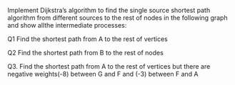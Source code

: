 <!-- Session 6: Single Source Shortest Path Algorithm -->

Implement Dijkstra’s algorithm to find the single source shortest path
algorithm from different sources to the rest of nodes in the following graph and
show allthe intermediate processes:

Q1 Find the shortest path from A to the rest of vertices

Q2 Find the shortest path from B to the rest of nodes

Q3. Find the shortest path from A to the rest of vertices but there are negative
weights(-8) between G and F and (-3) between F and A